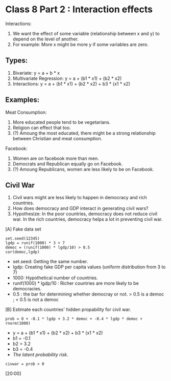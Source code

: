 # Class 8 Part 2 : Interaction effects

Interactions: 
1. We want the effect of some variable (relationship between x and y) to depend on the level of another. 
2. For example: More x might be more y if some variables are zero.

## Types:
1. Bivariate: y = a + b * x
2. Multivariate Regression: y = a + (b1 * x1) + (b2 * x2)
3. Interactions: y = a + (b1 * x1) + (b2 * x2) + b3 * (x1 * x2)

## Examples: 

Meat Consumption:
1. More educated people tend to be vegetarians. 
2. Religion can effect that too. 
3. (?) Amoung the most educated, there might be a strong relationship between Christian and meat consumption. 

Facebook: 
1. Women are on facebook more than men.
2. Democrats and Republican equally go on Facebook.
3. (?) Amoung Republicans, women are less likely to be on Facebook.

## Civil War 
1. Civil wars might are less likely to happen in democracy and rich countries.
2. How does democracy and GDP interact in generating civil wars? 
3. Hypothesize: In the poor countries, democracy does not reduce civil war. In the rich countries, democracy helps a lot in preventing civil war. 

[A] Fake data set
```
set.seed(12345)
lgdp = runif(1000) * 3 + 7 
democ = (runif(1000) * lgdp/10) > 0.5
cor(democ,lgdp)
```
+ set.seed: Getting the same number.
+ lgdp: Creating fake GDP per capita values (uniform distribution from 3 to 7)
+ 1000: Hypothetical number of countries. 
+ runif(1000) * lgdp/10 : Richer countries are more likely to be democracies.
+ 0.5 : the bar for determining whether democray or not. > 0.5 is a democ ; < 0.5 is not a democ

[B] Estimate each countries' hidden propability for civil war. 
```
prob = 0 + -0.1 * lgdp + 3.2 * democ + -0.4 * lgdp * democ + rnorm(1000)
```
+ y = a + (b1 * x1) + (b2 * x2) + b3 * (x1 * x2)
+ b1 = -0.1
+ b2 = 3.2
+ b3 = -0.4
+ *The latent probability risk.*

```
civwar = prob > 0
```
[20:00]
